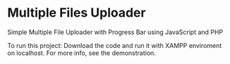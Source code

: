 # Multiple Files Uploader
Simple Multiple File Uploader with Progress Bar using JavaScript and PHP

To run this project: Download the code and run it with XAMPP enviroment on localhost. For more info, see the demonstration.
